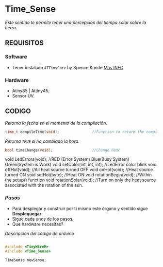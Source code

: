 # Time_Sense

_Este sentido te permite tener una percepción del tiempo solar sobre la tierra._

## REQUISITOS

### Software
* Tener instalado `ATTinyCore` by Spence Konde [Más INFO](https://github.com/SpenceKonde/ATTinyCore).

### Hardware
* Atiny85 | Attiny45.
* Sensor UV.

## CODIGO

_Retorna la fecha en el momento de la compilación._
``` c++
time_t compileTime(void);				//Function to return the compile date and time as a time_t value
```
_Retorna ```TRUE``` si ha cambiado la hora._
``` c++
bool timeChange(void);					//Change Hour
```
void LedErrors(void);					//RED (Error System) Blue(Busy System) Green(System is Work)
void setColor(int, int, int);			//LedError color blink
void offHot(void);						//All heat source turned OFF
void onHot(void);						//Heat source turned ON
void setHot(byte);						//Heat ON
void rotationBegin(void);				//Within the setup() function 
void rotationSolar(void);				//Turn on only the heat source associated with the rotation of the sun.
### *Pasos*
* Para desplegar y construir por ti mismo este órgano y sentido sigue **Desplequegar**.
* Sigue cada unos de los pasos.
* Que hardware necesitas?

_Descripción del codigo de arduino_

``` c++

#include <TinyWireM>
#include <Time_Sense>

TimeSense newSense;

```
